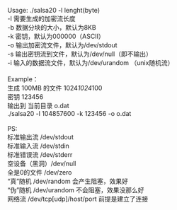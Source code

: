Usage: ./salsa20 -l lenght(byte)<br />
  -l 需要生成的加密流长度<br />
  -b 数据分块的大小，默认为8KB<br />
  -k 密钥，默认为000000（ASCII）<br />
  -o 输出加密流文件，默认为/dev/stdout <br />
  -s 输出密钥流到文件，默认为/dev/null（即不输出）<br />
  -i 输入的数据流文件，默认为/dev/urandom （unix随机流）<br />
<br />
Example：<br />
  生成 100MB 的文件 1024*1024*100 <br />
  密钥 123456<br />
  输出到 当前目录 o.dat<br />
  ./salsa20 -l 104857600 -k 123456 -o o.dat<br />
<br />
PS:<br />
    标准输出流 /dev/stdout<br />
    标准输入流 /dev/stdin<br />
    标准错误流 /dev/stderr<br />
    空设备（黑洞）/dev/null<br />
    全是0的文件 /dev/zero<br />
    “真”随机 /dev/random 会产生阻塞，效果好<br />
    “伪”随机 /dev/urandom 不会阻塞，效果没那么好<br />
    网络流 /dev/tcp[udp]/host/port 前提是建立了连接<br />


